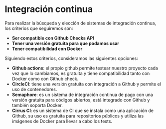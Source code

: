 # Integración continua

Para realizar la búsqueda y elección de sistemas de integración continua, los criterios que seguiremos son:
- **Ser compatible con Github Checks API**
- **Tener una versión gratuita para que podamos usar**
- **Tener compatibilidad con Docker**

Siguiendo estos criterios, consideramos las siguientes opciones:
- **Github actions**: el propio github permite testear nuestro proyecto cada vez que lo cambiamos, es gratuita y tiene compatibilidad tanto con Docker como con Github check.
- **CircleCI**: tiene una versión gratuita con integración a Github y permite el uso de contenedores.
- **Semaphore**: es un sistema de integración continua de pago con una versión gratuita para códigos abiertos, está integrado con Github y también soporta Docker.
- **Cirrus CI**: es un sistema de CI que se instala como una aplicación de Github, su uso es gratuita para repositorios públicos y utiliza las imágenes de Docker para llevar a cabo los tests. 
